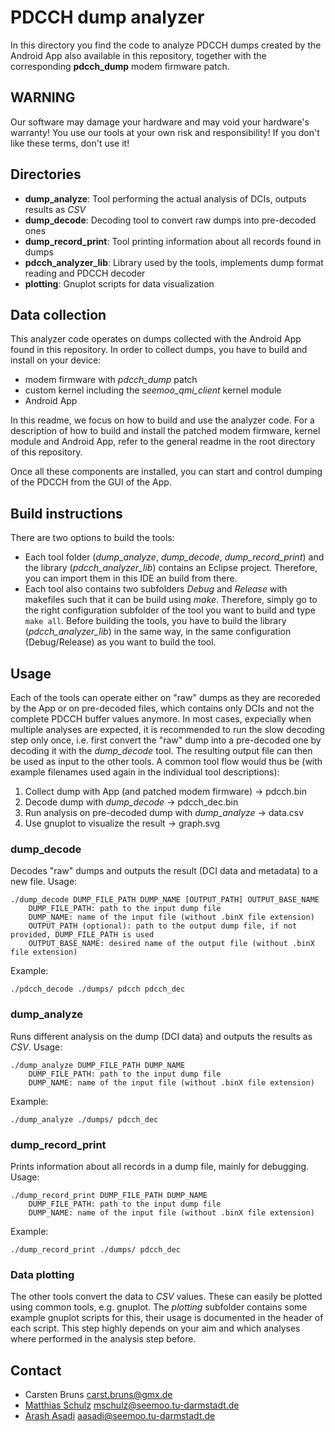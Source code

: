 # PDCCH dump analyzer

In this directory you find the code to analyze PDCCH dumps created by the Android App also available in this repository, together with the corresponding **pdcch_dump** modem firmware patch.

## WARNING

Our software may damage your hardware and may void your hardware's warranty! You use our tools at your own risk and responsibility! If you don't like these terms, don't use it!

## Directories

* **dump_analyze**: Tool performing the actual analysis of DCIs, outputs results as *CSV*
* **dump_decode**: Decoding tool to convert raw dumps into pre-decoded ones
* **dump_record_print**: Tool printing information about all records found in dumps
* **pdcch_analyzer_lib**: Library used by the tools, implements dump format reading and PDCCH decoder
* **plotting**: Gnuplot scripts for data visualization

## Data collection

This analyzer code operates on dumps collected with the Android App found in this repository. In order to collect dumps, you have to build and install on your device:
* modem firmware with *pdcch_dump* patch
* custom kernel including the *seemoo_qmi_client* kernel module
* Android App

In this readme, we focus on how to build and use the analyzer code. For a description of how to build and install the patched modem firmware, kernel module and Android App, refer to the general readme in the root directory of this repository.

Once all these components are installed, you can start and control dumping of the PDCCH from the GUI of the App.

## Build instructions

There are two options to build the tools:
* Each tool folder (*dump_analyze*, *dump_decode*, *dump_record_print*) and the library (*pdcch_analyzer_lib*) contains an Eclipse project. Therefore, you can import them in this IDE an build from there.
* Each tool also contains two subfolders *Debug* and *Release* with makefiles such that it can be build using *make*. Therefore, simply go to the right configuration subfolder of the tool you want to build and type `make all`. Before building the tools, you have to build the library (*pdcch_analyzer_lib*) in the same way, in the same configuration (Debug/Release) as you want to build the tool.

## Usage

Each of the tools can operate either on "raw" dumps as they are recoreded by the App or on pre-decoded files, which contains only DCIs and not the complete PDCCH buffer values anymore. In most cases, expecially when multiple analyses are expected, it is recommended to run the slow decoding step only once, i.e. first convert the "raw" dump into a pre-decoded one by decoding it with the *dump_decode* tool. The resulting output file can then be used as input to the other tools.
A common tool flow would thus be (with example filenames used again in the individual tool descriptions):
1. Collect dump with App (and patched modem firmware) -> pdcch.bin
2. Decode dump with *dump_decode* -> pdcch_dec.bin
3. Run analysis on pre-decoded dump with *dump_analyze* -> data.csv
4. Use gnuplot to visualize the result -> graph.svg

### dump_decode
Decodes "raw" dumps and outputs the result (DCI data and metadata) to a new file.
Usage:
```
./dump_decode DUMP_FILE_PATH DUMP_NAME [OUTPUT_PATH] OUTPUT_BASE_NAME
	DUMP_FILE_PATH: path to the input dump file
	DUMP_NAME: name of the input file (without .binX file extension)
	OUTPUT_PATH (optional): path to the output dump file, if not provided, DUMP_FILE_PATH is used
	OUTPUT_BASE_NAME: desired name of the output file (without .binX file extension)
```
Example:
```
./pdcch_decode ./dumps/ pdcch pdcch_dec
```

### dump_analyze
Runs different analysis on the dump (DCI data) and outputs the results as *CSV*. 
Usage:
```
./dump_analyze DUMP_FILE_PATH DUMP_NAME
	DUMP_FILE_PATH: path to the input dump file
	DUMP_NAME: name of the input file (without .binX file extension)
```
Example:
```
./dump_analyze ./dumps/ pdcch_dec
```

### dump_record_print
Prints information about all records in a dump file, mainly for debugging.
Usage:
```
./dump_record_print DUMP_FILE_PATH DUMP_NAME
	DUMP_FILE_PATH: path to the input dump file
	DUMP_NAME: name of the input file (without .binX file extension)
```
Example:
```
./dump_record_print ./dumps/ pdcch_dec
```

### Data plotting
The other tools convert the data to *CSV* values. These can easily be plotted using common tools, e.g. gnuplot. The *plotting* subfolder contains some example gnuplot scripts for this, their usage is documented in the header of each script. This step highly depends on your aim and which analyses where performed in the analysis step before.

## Contact

* Carsten Bruns <carst.bruns@gmx.de>
* [Matthias Schulz](https://seemoo.tu-darmstadt.de/mschulz) <mschulz@seemoo.tu-darmstadt.de>
* [Arash Asadi](https://www.seemoo.tu-darmstadt.de/team/arash-asadi) <aasadi@seemoo.tu-darmstadt.de>

